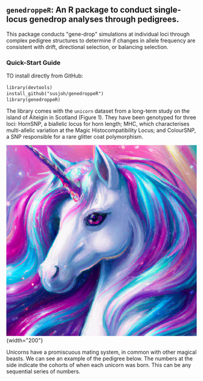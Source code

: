 ## `genedroppeR`: An R package to conduct single-locus genedrop analyses through pedigrees.

This package conducts "gene-drop" simulations at individual loci through complex pedigree structures to determine if changes in allele frequency are consistent with drift, directional selection, or balancing selection.
### Quick-Start Guide

TO install directly from GitHub:


``` 
library(devtools)
install_github("susjoh/genedroppeR")
library(genedroppeR)
```

The library comes with the `unicorn` dataset from a long-term study on the island of Áiteigin in Scotland (Figure 1). They have been genotyped for three loci: HornSNP, a biallelic locus for horn length; MHC, which characterises multi-allelic variation at the Magic Histocompatibility Locus; and ColourSNP, a SNP responsible for a rare glitter coat polymorphism.

![Figure 1: A typical unicorn.](tutorial/figs/Unicorn.png){width="200"}

Unicorns have a promiscuous mating system, in common with other magical beasts. We can see an example of the pedigree below. The numbers at the side indicate the cohorts of when each unicorn was born. This can be any sequential series of numbers.


